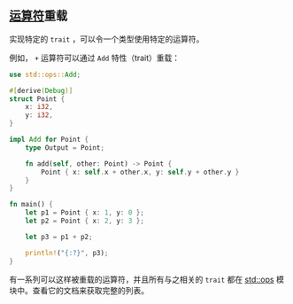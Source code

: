 


## [运算符](base.md#运算符)重载


实现特定的 `trait` ，可以令一个类型使用特定的运算符。

例如， `+` 运算符可以通过 `Add` 特性（trait）重载：

```rust
use std::ops::Add;

#[derive(Debug)]
struct Point {
    x: i32,
    y: i32,
}

impl Add for Point {
    type Output = Point;

    fn add(self, other: Point) -> Point {
        Point { x: self.x + other.x, y: self.y + other.y }
    }
}

fn main() {
    let p1 = Point { x: 1, y: 0 };
    let p2 = Point { x: 2, y: 3 };

    let p3 = p1 + p2;

    println!("{:?}", p3);
}
```

有一系列可以这样被重载的运算符，并且所有与之相关的 `trait` 都在 [std::ops](http://doc.rust-lang.org/stable/std/ops/) 模块中。查看它的文档来获取完整的列表。

